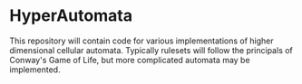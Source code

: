 # HyperAutomata
This repository will contain code for various implementations of higher dimensional cellular automata. Typically rulesets will follow the principals of Conway's Game of Life, but more complicated automata may be implemented.
